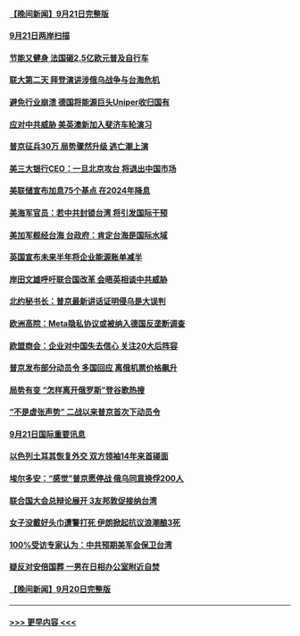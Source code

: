 #### [【晚间新闻】9月21日完整版](../pages/prog202/a103534088.md?t=09221101) 
#### [9月21日两岸扫描](../pages/prog202/a103533986.md?t=09221101) 
#### [节能又健身 法国砸2.5亿欧元普及自行车](../pages/prog202/a103533994.md?t=09221101) 
#### [联大第二天 拜登演讲涉俄乌战争与台海危机](../pages/prog202/a103533967.md?t=09221101) 
#### [避免行业崩溃 德国将能源巨头Uniper收归国有](../pages/prog202/a103533969.md?t=09221101) 
#### [应对中共威胁 美英澳新加入斐济车轮演习](../pages/prog202/a103533978.md?t=09221101) 
#### [普京征兵30万 局势骤然升级 逃亡潮上演](../pages/prog202/a103533976.md?t=09221101) 
#### [美三大银行CEO：一旦北京攻台 将退出中国市场](../pages/prog202/a103533867.md?t=09221101) 
#### [美联储宣布加息75个基点 在2024年降息](../pages/prog202/a103533718.md?t=09221101) 
#### [美海军官员：若中共封锁台湾 将引发国际干预](../pages/prog202/a103533822.md?t=09221101) 
#### [美加军舰经台海 台政府：肯定台海是国际水域](../pages/prog202/a103533762.md?t=09221101) 
#### [英国宣布未来半年将企业能源账单减半](../pages/prog202/a103533773.md?t=09221101) 
#### [岸田文雄呼吁联合国改革 会晤英相谈中共威胁](../pages/prog202/a103533766.md?t=09221101) 
#### [北约秘书长：普京最新讲话证明侵乌是大误判](../pages/prog202/a103533620.md?t=09221101) 
#### [欧洲高院：Meta隐私协议或被纳入德国反垄断调查](../pages/prog202/a103533702.md?t=09221101) 
#### [欧盟商会：企业对中国失去信心 关注20大后阵容](../pages/prog202/a103533592.md?t=09221101) 
#### [普京发布部分动员令 多国回应 离俄机票价格飙升](../pages/prog202/a103533478.md?t=09221101) 
#### [局势有变 “怎样离开俄罗斯”登谷歌热搜](../pages/prog202/a103533484.md?t=09221101) 
#### [“不是虚张声势” 二战以来普京首次下动员令](../pages/prog202/a103533493.md?t=09221101) 
#### [9月21日国际重要讯息](../pages/prog202/a103533460.md?t=09221101) 
#### [以色列土耳其恢复外交 双方领袖14年来首碰面](../pages/prog202/a103533403.md?t=09221101) 
#### [埃尔多安：“感觉”普京愿停战 俄乌同意换俘200人](../pages/prog202/a103533355.md?t=09221101) 
#### [联合国大会总辩论展开 3友邦敦促接纳台湾](../pages/prog202/a103533356.md?t=09221101) 
#### [女子没戴好头巾遭警打死 伊朗掀起抗议浪潮酿3死](../pages/prog202/a103533322.md?t=09221101) 
#### [100%受访专家认为：中共预期美军会保卫台湾](../pages/prog202/a103533332.md?t=09221101) 
#### [疑反对安倍国葬 一男在日相办公室附近自焚](../pages/prog202/a103533276.md?t=09221101) 
#### [【晚间新闻】9月20日完整版](../pages/prog202/a103533226.md?t=09221101) 

----
#### [ >>> 更早内容 <<< ](../indexes/prog202-earlier.md)
